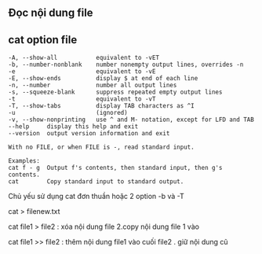 ## Đọc nội dung file
## cat option file
    -A, --show-all           equivalent to -vET
    -b, --number-nonblank    number nonempty output lines, overrides -n
    -e                       equivalent to -vE
    -E, --show-ends          display $ at end of each line
    -n, --number             number all output lines
    -s, --squeeze-blank      suppress repeated empty output lines
    -t                       equivalent to -vT
    -T, --show-tabs          display TAB characters as ^I
    -u                       (ignored)
    -v, --show-nonprinting   use ^ and M- notation, except for LFD and TAB
    --help     display this help and exit
    --version  output version information and exit

    With no FILE, or when FILE is -, read standard input.

    Examples:
    cat f - g  Output f's contents, then standard input, then g's contents.
    cat        Copy standard input to standard output.


Chủ yếu sử dụng cat đơn thuần hoặc 2 option -b và -T

cat > filenew.txt

cat file1 > file2			: xóa nội dung file 2.copy nội dung file 1 vào

cat file1 >> file2			: thêm nội dung file1 vào cuối file2 . giữ nội dung cũ


